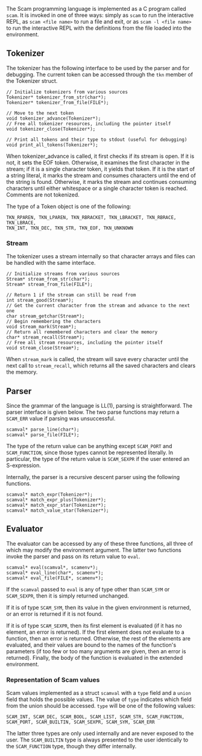 The Scam programming language is implemented as a C program called `scam`. It is invoked in one of three ways: simply as `scam` to run the interactive REPL, as `scam <file name>` to run a file and exit, or as `scam -l <file name>` to run the interactive REPL with the definitions from the file loaded into the environment.

## Tokenizer
The tokenizer has the following interface to be used by the parser and for debugging. The current token can be accessed through the `tkn` member of the Tokenizer struct.

    // Initialize tokenizers from various sources
    Tokenizer* tokenizer_from_str(char*);
    Tokenizer* tokenizer_from_file(FILE*);

    // Move to the next token
    void tokenizer_advance(Tokenizer*);
    // Free all tokenizer resources, including the pointer itself
    void tokenizer_close(Tokenizer*);
    
    // Print all tokens and their type to stdout (useful for debugging)
    void print_all_tokens(Tokenizer*);

When tokenizer_advance is called, it first checks if its stream is open. If it is not, it sets the EOF token. Otherwise, it examines the first character in the stream; if it is a single character token, it yields that token. If it is the start of a string literal, it marks the stream and consumes characters until the end of the string is found. Otherwise, it marks the stream and continues consuming characters until either whitespace or a single character token is reached. Comments are not tokenized.

The type of a Token object is one of the following:

    TKN_RPAREN, TKN_LPAREN, TKN_RBRACKET, TKN_LBRACKET, TKN_RBRACE, TKN_LBRACE,
    TKN_INT, TKN_DEC, TKN_STR, TKN_EOF, TKN_UNKNOWN

### Stream
The tokenizer uses a stream internally so that character arrays and files can be handled with the same interface.

    // Initialize streams from various sources
    Stream* stream_from_str(char*);
    Stream* stream_from_file(FILE*);

    // Return 1 if the stream can still be read from
    int stream_good(Stream*);
    // Get the current character from the stream and advance to the next one
    char stream_getchar(Stream*);
    // Begin remembering the characters
    void stream_mark(Stream*);
    // Return all remembered characters and clear the memory
    char* stream_recall(Stream*);
    // Free all stream resources, including the pointer itself
    void stream_close(Stream*);

When `stream_mark` is called, the stream will save every character until the next call to `stream_recall`, which returns all the saved characters and clears the memory.

## Parser
Since the grammar of the language is LL(1), parsing is straightforward. The parser interface is given below. The two parse functions may return a `SCAM_ERR` value if parsing was unsuccessful.

    scamval* parse_line(char*);
    scamval* parse_file(FILE*);

The type of the return value can be anything except `SCAM_PORT` and `SCAM_FUNCTION`, since those types cannot be represented literally. In particular, the type of the return value is `SCAM_SEXPR` if the user entered an S-expression.

Internally, the parser is a recursive descent parser using the following functions.

    scamval* match_expr(Tokenizer*);
    scamval* match_expr_plus(Tokenizer*);
    scamval* match_expr_star(Tokenizer*);
    scamval* match_value_star(Tokenizer*);

## Evaluator
The evaluator can be accessed by any of these three functions, all three of which may modify the environment argument. The latter two functions invoke the parser and pass on its return value to `eval`.

    scamval* eval(scamval*, scamenv*);
    scamval* eval_line(char*, scamenv*);
    scamval* eval_file(FILE*, scamenv*);

If the `scamval` passed to `eval` is any of type other than `SCAM_SYM` or `SCAM_SEXPR`, then it is simply returned unchanged.

If it is of type `SCAM_SYM`, then its value in the given environment is returned, or an error is returned if it is not found.

If it is of type `SCAM_SEXPR`, then its first element is evaluated (if it has no element, an error is returned). If the first element does not evaluate to a function, then an error is returned. Otherwise, the rest of the elements are evaluated, and their values are bound to the names of the function's parameters (if too few or too many arguments are given, then an error is returned). Finally, the body of the function is evaluated in the extended environment.

### Representation of Scam values
Scam values implemented as a struct `scamval` with a `type` field and a `union` field that holds the possible values. The value of `type` indicates which field from the union should be accessed. `type` will be one of the following values:

    SCAM_INT, SCAM_DEC, SCAM_BOOL, SCAM_LIST, SCAM_STR, SCAM_FUNCTION, 
    SCAM_PORT, SCAM_BUILTIN, SCAM_SEXPR, SCAM_SYM, SCAM_ERR

The latter three types are only used internally and are never exposed to the user. The `SCAM_BUILTIN` type is always presented to the user identically to the `SCAM_FUNCTION` type, though they differ internally.
